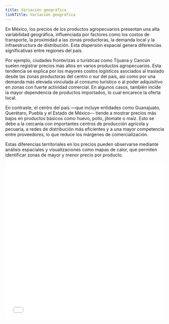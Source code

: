 ```yaml
---
title: Variación geográfica
linkTitle: Variación geográfica
---
```


En México, los precios de los productos agropecuarios presentan una alta variabilidad geográfica, influenciada por factores como los costos de transporte, la proximidad a las zonas productoras, la demanda local y la infraestructura de distribución. Esta dispersión espacial genera diferencias significativas entre regiones del país.

Por ejemplo, ciudades fronterizas o turísticas como Tijuana y Cancún suelen registrar precios más altos en varios productos agropecuarios. Esta tendencia se explica por los mayores costos logísticos asociados al traslado desde las zonas productoras del centro o sur del país, así como por una demanda más elevada vinculada al consumo turístico o al poder adquisitivo en zonas con fuerte actividad comercial. En algunos casos, también incide la mayor dependencia de productos importados, lo cual encarece la oferta local.

En contraste, el centro del país —que incluye entidades como Guanajuato, Querétaro, Puebla y el Estado de México— tiende a mostrar precios más bajos en productos básicos como huevo, pollo, jitomate o maíz. Esto se debe a la cercanía con importantes centros de producción agrícola y pecuaria, a redes de distribución más eficientes y a una mayor competencia entre proveedores, lo que reduce los márgenes de comercialización.

Estas diferencias territoriales en los precios pueden observarse mediante análisis espaciales y visualizaciones como mapas de calor, que permiten identificar zonas de mayor y menor precio por producto. 

<iframe src="/mapa_zanahoria_colorbar_fijo.html" width="100%" height="500" style="border:none;"></iframe>